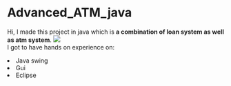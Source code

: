 # Advanced_ATM_java
Hi, I made this project in java which is <b> a combination of loan system as well as atm system</b>.
<a>
<img src=https://lh3.googleusercontent.com/proxy/xhuo-RxbfbHbEKCDNXXczSJPfnbNyWhMuoBmLWNdgRiWT6PS7Ey9HWNldVNslJUeEmIaRdcn1CCjLpesWk9w9LzpsE14gSf2Vw></a>
<br>I got to have hands on experience on:
<li>Java swing
<li>Gui
<li>Eclipse
<br>
